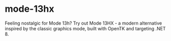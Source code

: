 # mode-13hx
Feeling nostalgic for Mode 13h? Try out Mode 13HX - a modern alternative inspired by the classic graphics mode, built with OpenTK and targeting .NET 8.
